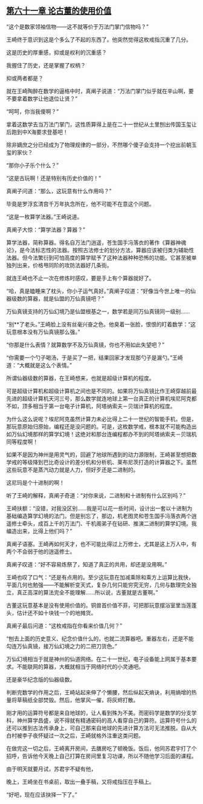 ## [第六十一章 论古董的使用价值](https://www.xxbiquge.com/11_11207/5463484.html)


  “这个是数家领袖信物——这不就等价于万法门掌门信物吗？”

  王崎终于意识到这是个多么了不起的东西了。他突然觉得这枚戒指沉重了几分。

  这是历史的厚重感，抑或是权利的沉重感？

  我握住了历史，还是掌握了权柄？

  抑或两者都是？

  就在王崎陶醉在数学的逼格中时，真阐子说道：“万法门掌门似乎就在辛山啊，要不要拿着数学让他退位让贤？”

  “呵呵，你当我傻啊？”

  拿着这数学去当万法门掌门，这性质算得上是在二十一世纪从土里刨出传国玉玺让后跑到中X海要求登基吧！

  除非嫡庶之分已经成为了物理规律的一部分，不然哪个傻子会支持一个挖出前朝玉玺的家伙？

  “那你小子乐个什么？”

  “这是古玩啊！还是特别有历史价值的！”

  真阐子问道：“那么，这玩意有什么作用吗？”

  毕竟是罗浮玄清宫千万年执念所在，他不可能不在意这个问题。

  “这是一枚算学法器。”王崎说道。

  真阐子大惊：“算学法器？算器？”

  算学法器，简称算器。得名自万法门逍遥，苍生国手冯落衣的著作《算器神魂论》，是今法标志性的法器。按照古法修士的划分方法，算器应该被归类为辅助性法器。但今法繁衍到可怕高度的算学赋予了这种法器种种恐怖的功能。它甚至被单独列出来，价格甩同阶的攻防法器好几条街。

  就连王崎也不止一次在修炼时感叹，要是手上有个算器就好了。

  “哈，真是瞌睡来了枕头，你小子运气真好。”真阐子叹道：“好像当今世上唯一的仙器级数的算器，就是仙盟的万仙真镜吧？”

  万仙真镜支持的万仙幻境乃是仙盟根基之一，数学若是同万仙真镜同一级别……

  “别**了老头。”王崎脸上没有丝毫兴奋之色。他臭着一张脸，恨恨的盯着数学：“这玩意根本没有万仙真镜那么强。”

  “你那是什么表情？就算数学不及万仙真镜，你也不用如此失望吧？”

  “你需要一个勺子喝汤，于是买了一把，结果回家才发现那勺子是漏勺。”王崎道：“大概就是这么个表情。”

  所谓仙器级数的算器，在王崎想来，也就是超级计算机的程度。

  可是超级计算机和超级计算机之间也是不同的。如果将万仙真镜比作王崎穿越前最先进的超级计算机天河三号，那么数学就连地球上第一台真正的计算机埃尼阿克都不如，顶多相当于第一台电子计算机，阿塔纳索夫－贝瑞计算机的程度。

  为什么这么说呢？埃尼阿克虽然计算力未必比得上二十一世纪的智能手机，但是，那玩意原始归原始，编程还是没问题的。可是，这枚数学戒，根本就不可能构造出如万仙幻境那样的算学幻境！这绝对和那台连编程都办不到的阿塔纳索夫－贝瑞机同等程度啊！

  如果不是因为神州是用灵气的，回避了地球所遇到的动力源限制，王崎甚至想把数学戒的等级降到巴比奇设计的差分机和分析机、莱布尼茨打造的计算器之下。虽然这些玩意不是蒸汽动力就是人力，但好歹还是二进制的。

  这尼玛是个十进制的啊！

  听了王崎的解释，真阐子奇道：“对你来说，二进制和十进制有什么区别吗？”

  王崎扶额：“没错，对我没区别……我是可以花一些时间，设计出一套以十进制为基础编造算学幻境的法门。但是别忘了，那边，机老图灵和苍生国手冯落衣两个逍遥修士牵头，成百上千的万法门、千机阁弟子在钻研、推演二进制的算学幻境。我编造出来，比得上他们吗？”

  真阐子语塞。王崎再如何天才，也不可能比得过上万修士，尤其是这上万人中，有两个不会弱于他的逍遥修士。

  真阐子叹道：“好不容易炼祭了，知道了真正的共用，却还是没用啊。”

  王崎也叹了口气：“还是有点用的。至少这玩意在加减乘除和乘方上运算比我快，平面几何也勉强——不能解析变天式，复杂几何只能穷究无穷，几何与数理完全独立，真正高深的算法完全不能理解……所以说，古董就是古董啊。”

  古董这玩意基本是没有使用价值的。铜兽首价值不菲，可把那玩意摆浴室里当莲蓬头，估计还不如十块钱一个的地摊货。

  真阐子最后问道：“这枚戒指在你看来价值几何？”

  “刨去上面的历史意义、纪念价值什么的，也就二流算器吧。重器左右，还是不能勾连万仙真镜，接万仙幻境之力的二把刀货色。”

  万仙幻境相当于就是神州的仙道网络。在二十一世纪，电子设备能上网属于基本要求。不能联网的算器，大概就相当于网络时代的小灵通吧。

  还是豪华纪念版的仙器级数。

  判断完数学的作用之后，王崎站起来伸了个懒腰，然后纵起天熵诀，利用熵增的热量将草稿纸全部焚毁。然后，他掌风一催，将灰烬打散。

  刚才用的运算符号都是来自地球的，让人看到殊为不美。而密码学是数学的分支学科，神州算学昌盛，说不得就有精通密码的高人看穿自己的算符。运算符号什么的还可以推到古法传承身上，可自己那来自地球的先进计算方法可无法推脱。自从大白村被李子夜怀疑过一次之后，王崎就格外注重这类问题。

  在做完这一切之后，王崎离开房间，去膳房吃了顿晚饭。饭后，他同苏君宇打了个招呼，告诉他今天晚上自己打算在房间里复习功课，所以不随他学习后面的课程。

  由于明天就要月试，苏君宇不疑有他，

  晚上，王崎坐在书桌前，取出一叠手稿，又将戒指压在手稿上。

  “好吧，现在应该抉择一下了。”
